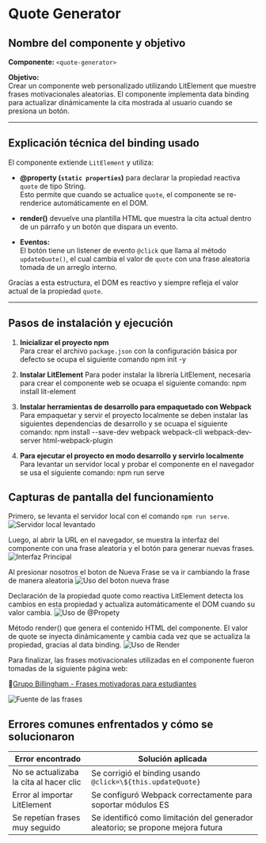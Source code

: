 # Quote Generator

## Nombre del componente y objetivo

**Componente:** `<quote-generator>`

**Objetivo:**  
Crear un componente web personalizado utilizando LitElement que muestre frases motivacionales aleatorias. El componente implementa data binding para actualizar dinámicamente la cita mostrada al usuario cuando se presiona un botón.

---

## Explicación técnica del binding usado

El componente extiende `LitElement` y utiliza:

- **@property (`static properties`)** para declarar la propiedad reactiva `quote` de tipo String.  
  Esto permite que cuando se actualice `quote`, el componente se re-renderice automáticamente en el DOM.

- **render()** devuelve una plantilla HTML que muestra la cita actual dentro de un párrafo y un botón que dispara un evento.

- **Eventos:**  
  El botón tiene un listener de evento `@click` que llama al método `updateQuote()`, el cual cambia el valor de `quote` con una frase aleatoria tomada de un arreglo interno.

Gracias a esta estructura, el DOM es reactivo y siempre refleja el valor actual de la propiedad `quote`.

---

## Pasos de instalación y ejecución

1. **Inicializar el proyecto npm**  
   Para crear el archivo `package.json` con la configuración básica por defecto se ocupa el siguiente comando
   npm init -y

2. **Instalar LitElement**
    Para poder instalar la librería LitElement, necesaria para crear el componente web se ocuapa el siguiente comando:
    npm install lit-element

3. **Instalar herramientas de desarrollo para empaquetado con Webpack**
    Para empaquetar y servir el proyecto localmente se deben instalar las siguientes dependencias de desarrollo y se ocuapa el siguiente comando:
    npm install --save-dev webpack webpack-cli webpack-dev-server html-webpack-plugin

4. **Para ejecutar el proyecto en modo desarrollo y servirlo localmente**
    Para levantar un servidor local y probar el componente en el navegador se usa el siguiente comando:
    npm run serve

## Capturas de pantalla del funcionamiento
  Primero, se levanta el servidor local con el comando `npm run serve`.  
  ![Servidor local levantado](./capturas/ejecutarservidorlocal.png)  

  Luego, al abrir la URL en el navegador, se muestra la interfaz del componente con una frase aleatoria y el botón para generar nuevas frases.  
  ![Interfaz Principal](./capturas/interfazprincipal.png)  

  Al presionar nosotros el boton de Nueva Frase se va ir cambiando la frase de manera aleatoria 
  ![Uso del boton nueva frase](./capturas/usodelboton.png)  

  Declaración de la propiedad quote como reactiva LitElement detecta los cambios en esta propiedad y actualiza automáticamente el DOM cuando su valor cambia.
  ![Uso de @Propety](./capturas/usode@property.png)  

  Método render() que genera el contenido HTML del componente. El valor de quote se inyecta dinámicamente y cambia cada vez que se actualiza la propiedad, gracias al data binding.
  ![Uso de Render](./capturas/usoderender.png) 

  Para finalizar, las frases motivacionales utilizadas en el componente fueron tomadas de la siguiente página web:

  📌[Grupo Billingham - Frases motivadoras para estudiantes](https://www.grupobillingham.com/blog/frases-motivadoras-estudiantes/)

  ![Fuente de las frases](./capturas/frases.png)

## Errores comunes enfrentados y cómo se solucionaron

| Error encontrado | Solución aplicada |
|------------------|--------------------|
| No se actualizaba la cita al hacer clic | Se corrigió el binding usando `@click=\${this.updateQuote}` |
| Error al importar LitElement | Se configuró Webpack correctamente para soportar módulos ES |
| Se repetían frases muy seguido | Se identificó como limitación del generador aleatorio; se propone mejora futura |